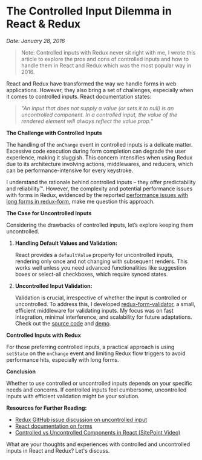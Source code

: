 # The Controlled Input Dilemma in React & Redux
*Date: January 28, 2016*

> Note: Controlled inputs with Redux never sit right with me, I wrote this article to explore the pros and cons of controlled inputs and how to handle them in React and Redux which was the most popular way in 2016.

React and Redux have transformed the way we handle forms in web applications. However, they also bring a set of challenges, especially when it comes to controlled inputs. React documentation states:

> _"An input that does not supply a value (or sets it to null) is an uncontrolled component. In a controlled input, the value of the rendered element will always reflect the value prop."_

**The Challenge with Controlled Inputs**

The handling of the `onChange` event in controlled inputs is a delicate matter. Excessive code execution during form completion can degrade the user experience, making it sluggish. This concern intensifies when using Redux due to its architecture involving actions, middlewares, and reducers, which can be performance-intensive for every keystroke.

I understand the rationale behind controlled inputs – they offer predictability and reliability™. However, the complexity and potential performance issues with forms in Redux, evidenced by the reported [performance issues with long forms in redux-form](https://github.com/rackt/redux/issues/699), make me question this approach.

**The Case for Uncontrolled Inputs**

Considering the drawbacks of controlled inputs, let’s explore keeping them uncontrolled.

1. **Handling Default Values and Validation:**
   
   React provides a `defaultValue` property for uncontrolled inputs, rendering only once and not changing with subsequent renders. This works well unless you need advanced functionalities like suggestion boxes or select-all checkboxes, which require synced states.

2. **Uncontrolled Input Validation:**

   Validation is crucial, irrespective of whether the input is controlled or uncontrolled. To address this, I developed [redux-form-validator](https://github.com/posabsolute/redux-form-validator), a small, efficient middleware for validating inputs. My focus was on fast integration, minimal interference, and scalability for future adaptations. Check out the [source code](https://github.com/posabsolute/redux-form-validator) and [demo](http://posabsolute.github.io/redux-form-validator-example/#/home).

**Controlled Inputs with Redux**

For those preferring controlled inputs, a practical approach is using `setState` on the `onChange` event and limiting Redux flow triggers to avoid performance hits, especially with long forms.

**Conclusion**

Whether to use controlled or uncontrolled inputs depends on your specific needs and concerns. If controlled inputs feel cumbersome, uncontrolled inputs with efficient validation might be your solution.

**Resources for Further Reading:**

- [Redux GitHub issue discussion on uncontrolled input](https://github.com/rackt/redux/issues/699)
- [React documentation on forms](https://facebook.github.io/react/docs/forms.html)
- [Controlled vs Uncontrolled Components in React (SitePoint Video)](http://www.sitepoint.com/video-controlled-vs-uncontrolled-components-in-react/)

What are your thoughts and experiences with controlled and uncontrolled inputs in React and Redux? Let's discuss.
